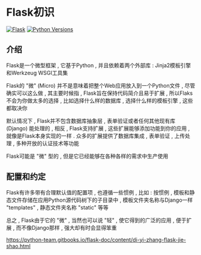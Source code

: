 # Flask初识

[![Flask](https://img.shields.io/badge/flask%20version-0.12.2-blue.svg)](https://pypi.org/project/Flask/)
[![Python Versions](https://img.shields.io/badge/python-2.x%2C%203.x-blue.svg)](https://www.python.org/)


<extoc></extoc>

## 介绍

Flask是一个微型框架 , 它基于Python , 并且依赖着两个外部库 : Jinja2模板引擎和Werkzeug WSGI工具集

Flask的 "微" (Micro) 并不是意味着把整个Web应用放入到一个Python文件 , 尽管确实可以这么做 , 其主要时候指 , Flask旨在保持代码简介且易于扩展 , 所以Flaks不会为你做太多的选择 , 比如选择什么样的数据库 , 选择什么样的模板引擎 , 这些都取决你

默认情况下 , Flask并不包含数据库抽象层 , 表单验证或者任何其他现有库 (Django) 能处理的 , 相反 , Flask支持扩展 , 这些扩展能够添加功能到你的应用 , 就像是Flask本身实现的一样 . 众多的扩展提供了数据库集成 , 表单验证 , 上传处理 , 多种开放的认证技术等功能

Flask可能是 "微" 型的 , 但是它已经能够在各种各样的需求中生产使用

## 配置和约定

Flask有许多带有合理默认值的配置项 , 也遵循一些惯例 , 比如 : 按惯例 , 模板和静态文件存储在应用Python源代码树下的子目录中 , 模板文件夹名称与Django一样 "templates" , 静态文件夹名称 "static" 等等

总之 , Flask由于它的 "微" , 当然也可以说 "轻" , 使它得到的广泛的应用 , 便于扩展 , 而不像Django那样 , 强大却有时会显得笨重


https://python-team.gitbooks.io/flask-doc/content/di-yi-zhang-flask-jie-shao.html
